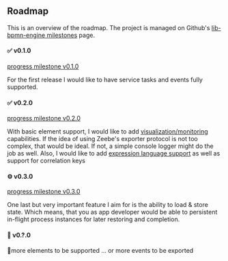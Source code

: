 ## Roadmap

This is an overview of the roadmap.
The project is managed on Github's [lib-bpmn-engine milestones](https://github.com/rhzs/lib-bpmn-engine/milestones) page.

#### ✅ v0.1.0

[progress milestone v0.1.0](///github.com/rhzs/lib-bpmn-engine/issues?q=is%3Aissue+milestone%3Av0.1.0+is%3Aclosed)

For the first release I would like to have service tasks and events fully supported.


#### ✅ v0.2.0

[progress milestone v0.2.0](///github.com/rhzs/lib-bpmn-engine/issues?q=is%3Aissue+milestone%3Av0.2.0+is%3Aclosed)

With basic element support, I would like to add [visualization/monitoring](./advanced-zeebe.md) capabilities.
If the idea of using Zeebe's exporter protocol is not too complex, that would be ideal.
If not, a simple console logger might do the job as well.
Also, I would like to add [expression language support](./expression-syntax.md) as well as support for correlation keys


#### ⚙️ v0.3.0

[progress milestone v0.3.0](///github.com/rhzs/lib-bpmn-engine/issues?q=is%3Aissue+milestone%3Av0.3.0)

One last but very important feature I aim for is the ability to load & store state.
Which means, that you as app developer would be able to persistent in-flight process instances
for later restoring and completion.

#### 🔮️ v0.?.0

🤔more elements to be supported ... or more events to be exported

